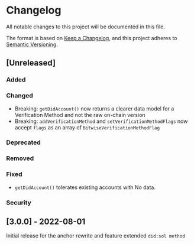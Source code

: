 # Changelog
All notable changes to this project will be documented in this file.

The format is based on [Keep a Changelog](https://keepachangelog.com/en/1.0.0/),
and this project adheres to [Semantic Versioning](https://semver.org/spec/v2.0.0.html).

## [Unreleased]
### Added

### Changed
- Breaking: `getDidAccount()` now returns a clearer data model for a Verification Method and not the raw on-chain version
- Breaking: `addVerificationMethod` and `setVerificationMethodFlags` now accept `flags` as an array of `BitwiseVerificationMethodFlag`

### Deprecated

### Removed

### Fixed
- `getDidAccount()` tolerates existing accounts with No data.

### Security


## [3.0.0] - 2022-08-01
Initial release for the anchor rewrite and feature extended `did:sol method`
